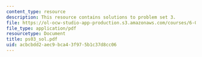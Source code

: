 ```yaml
---
content_type: resource
description: This resource contains solutions to problem set 3.
file: https://ol-ocw-studio-app-production.s3.amazonaws.com/courses/6-041-probabilistic-systems-analysis-and-applied-probability-spring-2006/acbcbdd2aec9bca43f975b1c37d8cc06_ps03_sol.pdf
file_type: application/pdf
resourcetype: Document
title: ps03_sol.pdf
uid: acbcbdd2-aec9-bca4-3f97-5b1c37d8cc06
---
```

